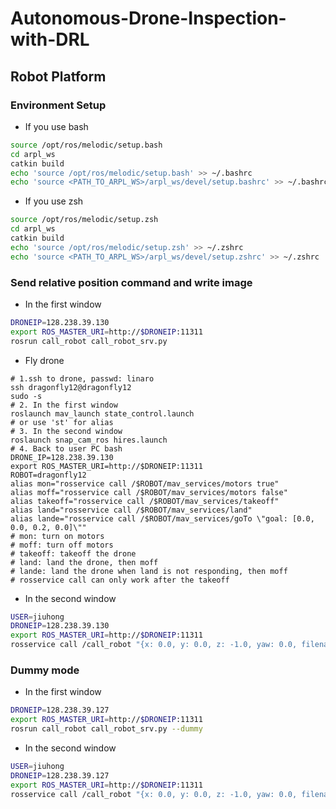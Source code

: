 # Autonomous-Drone-Inspection-with-DRL
## Robot Platform
### Environment Setup
- If you use bash
```bash
source /opt/ros/melodic/setup.bash
cd arpl_ws
catkin build
echo 'source /opt/ros/melodic/setup.bash' >> ~/.bashrc
echo 'source <PATH_TO_ARPL_WS>/arpl_ws/devel/setup.bashrc' >> ~/.bashrc
```
- If you use zsh
```bash
source /opt/ros/melodic/setup.zsh
cd arpl_ws
catkin build
echo 'source /opt/ros/melodic/setup.zsh' >> ~/.zshrc
echo 'source <PATH_TO_ARPL_WS>/arpl_ws/devel/setup.zshrc' >> ~/.zshrc
```

### Send relative position command and write image
- In the first window
```bash
DRONEIP=128.238.39.130
export ROS_MASTER_URI=http://$DRONEIP:11311
rosrun call_robot call_robot_srv.py
```
- Fly drone
```
# 1.ssh to drone, passwd: linaro
ssh dragonfly12@dragonfly12
sudo -s
# 2. In the first window
roslaunch mav_launch state_control.launch
# or use 'st' for alias
# 3. In the second window
roslaunch snap_cam_ros hires.launch
# 4. Back to user PC bash
DRONE_IP=128.238.39.130
export ROS_MASTER_URI=http://$DRONEIP:11311
ROBOT=dragonfly12
alias mon="rosservice call /$ROBOT/mav_services/motors true"
alias moff="rosservice call /$ROBOT/mav_services/motors false"
alias takeoff="rosservice call /$ROBOT/mav_services/takeoff"
alias land="rosservice call /$ROBOT/mav_services/land"
alias lande="rosservice call /$ROBOT/mav_services/goTo \"goal: [0.0, 0.0, 0.2, 0.0]\""
# mon: turn on motors
# moff: turn off motors
# takeoff: takeoff the drone
# land: land the drone, then moff
# lande: land the drone when land is not responding, then moff
# rosservice call can only work after the takeoff
``` 

- In the second window
```bash
USER=jiuhong
DRONEIP=128.238.39.130
export ROS_MASTER_URI=http://$DRONEIP:11311
rosservice call /call_robot "{x: 0.0, y: 0.0, z: -1.0, yaw: 0.0, filename: '/home/$USER/image.png', topic: '/hires/image_raw/compressed', robot: 'dragonfly12'}"
```

### Dummy mode
- In the first window
```bash
DRONEIP=128.238.39.127
export ROS_MASTER_URI=http://$DRONEIP:11311
rosrun call_robot call_robot_srv.py --dummy
```
- In the second window
```bash
USER=jiuhong
DRONEIP=128.238.39.127
export ROS_MASTER_URI=http://$DRONEIP:11311
rosservice call /call_robot "{x: 0.0, y: 0.0, z: -1.0, yaw: 0.0, filename: '/home/$USER/image.png', topic: '/hires/image_raw/compressed', robot: 'dragonfly12'}"
```
